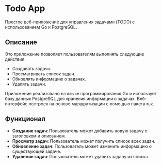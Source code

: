 # Todo App

Простое веб-приложение для управления задачами (TODO) с использованием Go и PostgreSQL.

## Описание

Это приложение позволяет пользователям выполнять следующие действия:
- Создавать задачи.
- Просматривать список задач.
- Обновлять информацию о задачах.
- Удалять задачи.

Приложение реализовано на языке программирования Go и использует базу данных PostgreSQL для хранения информации о задачах. Веб-интерфейс построен на основе маршрутизации с помощью пакета `mux`.

## Функционал

- **Создание задач**: Пользователь может добавить новую задачу с заголовком и описанием.
- **Просмотр задач**: Пользователь может получить список всех задач.
- **Обновление задач**: Пользователь может изменить информацию о существующей задаче.
- **Удаление задач**: Пользователь может удалить задачу из списка.

